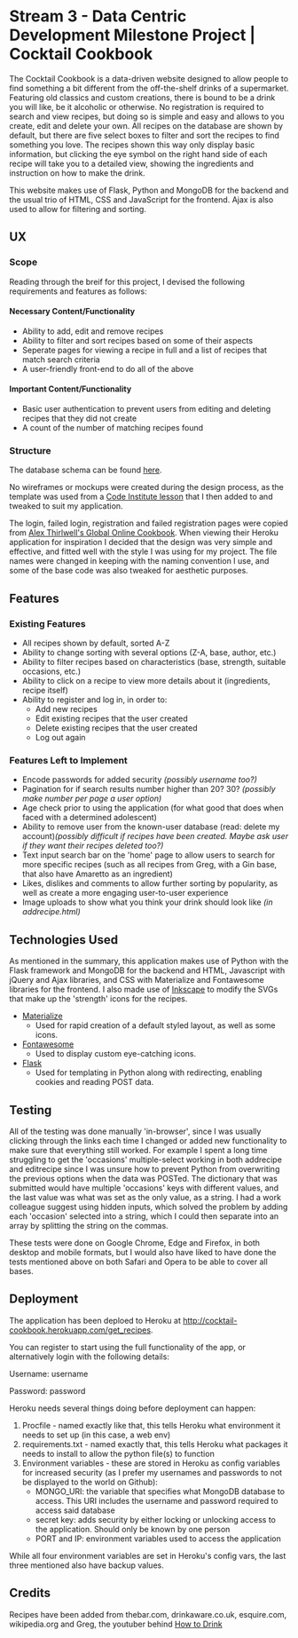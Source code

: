 # Stream 3 - Data Centric Development Milestone Project | Cocktail Cookbook

The Cocktail Cookbook is a data-driven website designed to allow people to find something a bit different from the off-the-shelf drinks of a supermarket. Featuring old classics and custom creations, there is bound to be a drink you will like, be it alcoholic or otherwise. No registration is required to search and view recipes, but doing so is simple and easy and allows to you create, edit and delete your own. All recipes on the database are shown by default, but there are five select boxes to filter and sort the recipes to find something you love. The recipes shown this way only display basic information, but clicking the eye symbol on the right hand side of each recipe will take you to a detailed view, showing the ingredients and instruction on how to make the drink.

This website makes use of Flask, Python and MongoDB for the backend and the usual trio of HTML, CSS and JavaScript for the frontend. Ajax is also used to allow for filtering and sorting.

## UX
### Scope
Reading through the breif for this project, I devised the following requirements and features as follows:
#### Necessary Content/Functionality
- Ability to add, edit and remove recipes
- Ability to filter and sort recipes based on some of their aspects
- Seperate pages for viewing a recipe in full and a list of recipes that match search criteria
- A user-friendly front-end to do all of the above

#### Important Content/Functionality
- Basic user authentication to prevent users from editing and deleting recipes that they did not create
- A count of the number of matching recipes found


### Structure
The database schema can be found [here](https://github.com/GeneralPeaceful/cocktail_cookbook/tree/master/static/schema.txt).

No wireframes or mockups were created during the design process, as the template was used from a [Code Institute lesson](https://github.com/Code-Institute-Solutions/TaskManager/tree/master/07-AddingApplicationNavigation/01-adding_a_navigation_bar) that I then added to and tweaked to suit my application.

The login, failed login, registration and failed registration pages were copied from [Alex Thirlwell's Global Online Cookbook](https://github.com/Code-Institute-Submissions/global-cookbook-application). When viewing their Heroku application for inspiration I decided that the design was very simple and effective, and fitted well with the style I was using for my project. The file names were changed in keeping with the naming convention I use, and some of the base code was also tweaked for aesthetic purposes.


## Features
### Existing Features
- All recipes shown by default, sorted A-Z
- Ability to change sorting with several options (Z-A, base, author, etc.)
- Ability to filter recipes based on characteristics (base, strength, suitable occasions, etc.)
- Ability to click on a recipe to view more details about it (ingredients, recipe itself)
- Ability to register and log in, in order to:
    - Add new recipes
    - Edit existing recipes that the user created
    - Delete existing recipes that the user created
    - Log out again

### Features Left to Implement
- Encode passwords for added security *(possibly username too?)*
- Pagination for if search results number higher than 20? 30? *(possibly make number per page a user option)*
- Age check prior to using the application (for what good that does when faced with a determined adolescent)
- Ability to remove user from the known-user database (read: delete my account)*(possibly difficult if recipes have been created. Maybe ask user if they want their recipes deleted too?)*
- Text input search bar on the 'home' page to allow users to search for more specific recipes (such as all recipes from Greg, with a Gin base, that also have Amaretto as an ingredient)
- Likes, dislikes and comments to allow further sorting by popularity, as well as create a more engaging user-to-user experience
- Image uploads to show what you think your drink should look like *(in addrecipe.html)*

## Technologies Used
As mentioned in the summary, this application makes use of Python with the Flask framework and MongoDB for the backend and HTML, Javascript with jQuery and Ajax libraries, and CSS with Materialize and Fontawesome libraries for the frontend. I also made use of [Inkscape](https://inkscape.org/) to modify the SVGs that make up the 'strength' icons for the recipes.
- [Materialize](https://materializecss.com/)
    - Used for rapid creation of a default styled layout, as well as some icons.
- [Fontawesome](https://fontawesome.com/)
    - Used to display custom eye-catching icons.
- [Flask](http://flask.pocoo.org/)
    - Used for templating in Python along with redirecting, enabling cookies and reading POST data.

## Testing
All of the testing was done manually 'in-browser', since I was usually clicking through the links each time I changed or added new functionality to make sure that everything still worked. For example I spent a long time struggling to get the 'occasions' multiple-select working in both addrecipe and editrecipe since I was unsure how to prevent Python from overwriting the previous options when the data was POSTed. The dictionary that was submitted would have multiple 'occasions' keys with different values, and the last value was what was set as the only value, as a string. I had a work colleague suggest using hidden inputs, which solved the problem by adding each 'occasion' selected into a string, which I could then separate into an array by splitting the string on the commas.

These tests were done on Google Chrome, Edge and Firefox, in both desktop and mobile formats, but I would also have liked to have done the tests mentioned above on both Safari and Opera to be able to cover all bases.

## Deployment
The application has been deploed to Heroku at http://cocktail-cookbook.herokuapp.com/get_recipes.

You can register to start using the full functionality of the app, or alternatively login with the following details:

Username: username

Password: password

Heroku needs several things doing before deployment can happen:
1. Procfile - named exactly like that, this tells Heroku what environment it needs to set up (in this case, a web env)
2. requirements.txt - named exactly that, this tells Heroku what packages it needs to install to allow the python file(s) to function
3. Environment variables - these are stored in Heroku as config variables for increased security (as I prefer my usernames and passwords to not be displayed to the world on Github):
    - MONGO_URI: the variable that specifies what MongoDB database to access. This URI includes the username and password required to access said database
    - secret key: adds security by either locking or unlocking access to the application. Should only be known by one person
    - PORT and IP: environment variables used to access the application

While all four environment variables are set in Heroku's config vars, the last three mentioned also have backup values.

## Credits
Recipes have been added from thebar.com, drinkaware.co.uk, esquire.com, wikipedia.org and Greg, the youtuber behind [How to Drink](https://www.youtube.com/channel/UCioZY1p0bZ4Xt-yodw8_cBQ)